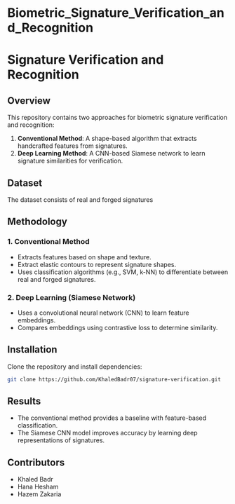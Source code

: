 # Biometric_Signature_Verification_and_Recognition
# Signature Verification and Recognition

## Overview
This repository contains two approaches for biometric signature verification and recognition:

1. **Conventional Method**: A shape-based algorithm that extracts handcrafted features from signatures.
2. **Deep Learning Method**: A CNN-based Siamese network to learn signature similarities for verification.

## Dataset
The dataset consists of real and forged signatures


## Methodology
### 1. Conventional Method
- Extracts features based on shape and texture.
- Extract elastic contours to represent signature shapes.
- Uses classification algorithms (e.g., SVM, k-NN) to differentiate between real and forged signatures.

### 2. Deep Learning (Siamese Network)
- Uses a convolutional neural network (CNN) to learn feature embeddings.
- Compares embeddings using contrastive loss to determine similarity.

## Installation
Clone the repository and install dependencies:
```bash
git clone https://github.com/KhaledBadr07/signature-verification.git

```



## Results
- The conventional method provides a baseline with feature-based classification.
- The Siamese CNN model improves accuracy by learning deep representations of signatures.

## Contributors
- Khaled Badr
- Hana Hesham
- Hazem Zakaria



